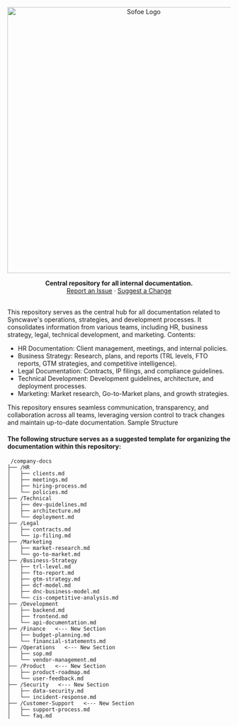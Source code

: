 <div align="center">
<br/>
  <a href="https://github.com/orgs/syncwave-automation">
    <img src="https://i.ibb.co/VY0FgSZ/syncwave-banner.png" alt="Sofoe Logo" width="600">
  </a>

  <p align="center">
    <strong>Central repository for all internal documentation.</strong>
    <br />
    <a href="https://github.com/syncwave-automation/company-docs/issues">Report an Issue</a>
    ·
    <a href="https://github.com/syncwave-automation/company-docs/pulls">Suggest a Change</a>
    <br />
    <br/>
  </p>
</div>

This repository serves as the central hub for all documentation related to Syncwave's operations, strategies, and development processes. It consolidates information from various teams, including HR, business strategy, legal, technical development, and marketing.
Contents:

- HR Documentation: Client management, meetings, and internal policies.
- Business Strategy: Research, plans, and reports (TRL levels, FTO reports, GTM strategies, and competitive intelligence).
- Legal Documentation: Contracts, IP filings, and compliance guidelines.
- Technical Development: Development guidelines, architecture, and deployment processes.
- Marketing: Market research, Go-to-Market plans, and growth strategies.

This repository ensures seamless communication, transparency, and collaboration across all teams, leveraging version control to track changes and maintain up-to-date documentation.
Sample Structure

#### The following structure serves as a suggested template for organizing the documentation within this repository:
```
 /company-docs
├── /HR
│   ├── clients.md
│   ├── meetings.md
│   ├── hiring-process.md
│   └── policies.md
├── /Technical
│   ├── dev-guidelines.md
│   ├── architecture.md
│   └── deployment.md
├── /Legal
│   ├── contracts.md
│   └── ip-filing.md
├── /Marketing
│   ├── market-research.md
│   └── go-to-market.md
├── /Business-Strategy
│   ├── trl-level.md
│   ├── fto-report.md
│   ├── gtm-strategy.md
│   ├── dcf-model.md
│   ├── dnc-business-model.md
│   └── cis-competitive-analysis.md
├── /Development
│   ├── backend.md
│   ├── frontend.md
│   └── api-documentation.md
├── /Finance   <--- New Section
│   ├── budget-planning.md
│   └── financial-statements.md
├── /Operations   <--- New Section
│   ├── sop.md
│   └── vendor-management.md
├── /Product   <--- New Section
│   ├── product-roadmap.md
│   └── user-feedback.md
├── /Security   <--- New Section
│   ├── data-security.md
│   └── incident-response.md
├── /Customer-Support   <--- New Section
│   ├── support-process.md
│   └── faq.md
```
